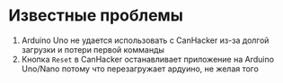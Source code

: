 # Известные проблемы

1. Arduino Uno не удается использовать с CanHacker из-за долгой загрузки и потери первой комманды
2. Кнопка `Reset` в CanHacker останавливает приложение на Arduino Uno/Nano потому что перезагружает ардуино, не желая того